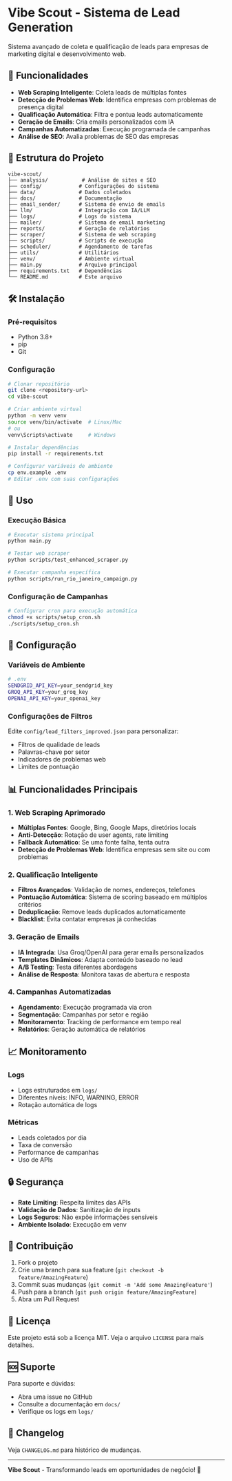 # Vibe Scout - Sistema de Lead Generation

Sistema avançado de coleta e qualificação de leads para empresas de marketing digital e desenvolvimento web.

## 🚀 Funcionalidades

- **Web Scraping Inteligente**: Coleta leads de múltiplas fontes
- **Detecção de Problemas Web**: Identifica empresas com problemas de presença digital
- **Qualificação Automática**: Filtra e pontua leads automaticamente
- **Geração de Emails**: Cria emails personalizados com IA
- **Campanhas Automatizadas**: Execução programada de campanhas
- **Análise de SEO**: Avalia problemas de SEO das empresas

## 📁 Estrutura do Projeto

```
vibe-scout/
├── analysis/           # Análise de sites e SEO
├── config/            # Configurações do sistema
├── data/              # Dados coletados
├── docs/              # Documentação
├── email_sender/      # Sistema de envio de emails
├── llm/               # Integração com IA/LLM
├── logs/              # Logs do sistema
├── mailer/            # Sistema de email marketing
├── reports/           # Geração de relatórios
├── scraper/           # Sistema de web scraping
├── scripts/           # Scripts de execução
├── scheduler/         # Agendamento de tarefas
├── utils/             # Utilitários
├── venv/              # Ambiente virtual
├── main.py            # Arquivo principal
├── requirements.txt   # Dependências
└── README.md          # Este arquivo
```

## 🛠️ Instalação

### Pré-requisitos
- Python 3.8+
- pip
- Git

### Configuração
```bash
# Clonar repositório
git clone <repository-url>
cd vibe-scout

# Criar ambiente virtual
python -m venv venv
source venv/bin/activate  # Linux/Mac
# ou
venv\Scripts\activate     # Windows

# Instalar dependências
pip install -r requirements.txt

# Configurar variáveis de ambiente
cp env.example .env
# Editar .env com suas configurações
```

## 🚀 Uso

### Execução Básica
```bash
# Executar sistema principal
python main.py

# Testar web scraper
python scripts/test_enhanced_scraper.py

# Executar campanha específica
python scripts/run_rio_janeiro_campaign.py
```

### Configuração de Campanhas
```bash
# Configurar cron para execução automática
chmod +x scripts/setup_cron.sh
./scripts/setup_cron.sh
```

## 🔧 Configuração

### Variáveis de Ambiente
```bash
# .env
SENDGRID_API_KEY=your_sendgrid_key
GROQ_API_KEY=your_groq_key
OPENAI_API_KEY=your_openai_key
```

### Configurações de Filtros
Edite `config/lead_filters_improved.json` para personalizar:
- Filtros de qualidade de leads
- Palavras-chave por setor
- Indicadores de problemas web
- Limites de pontuação

## 📊 Funcionalidades Principais

### 1. Web Scraping Aprimorado
- **Múltiplas Fontes**: Google, Bing, Google Maps, diretórios locais
- **Anti-Detecção**: Rotação de user agents, rate limiting
- **Fallback Automático**: Se uma fonte falha, tenta outra
- **Detecção de Problemas Web**: Identifica empresas sem site ou com problemas

### 2. Qualificação Inteligente
- **Filtros Avançados**: Validação de nomes, endereços, telefones
- **Pontuação Automática**: Sistema de scoring baseado em múltiplos critérios
- **Deduplicação**: Remove leads duplicados automaticamente
- **Blacklist**: Evita contatar empresas já conhecidas

### 3. Geração de Emails
- **IA Integrada**: Usa Groq/OpenAI para gerar emails personalizados
- **Templates Dinâmicos**: Adapta conteúdo baseado no lead
- **A/B Testing**: Testa diferentes abordagens
- **Análise de Resposta**: Monitora taxas de abertura e resposta

### 4. Campanhas Automatizadas
- **Agendamento**: Execução programada via cron
- **Segmentação**: Campanhas por setor e região
- **Monitoramento**: Tracking de performance em tempo real
- **Relatórios**: Geração automática de relatórios

## 📈 Monitoramento

### Logs
- Logs estruturados em `logs/`
- Diferentes níveis: INFO, WARNING, ERROR
- Rotação automática de logs

### Métricas
- Leads coletados por dia
- Taxa de conversão
- Performance de campanhas
- Uso de APIs

## 🔒 Segurança

- **Rate Limiting**: Respeita limites das APIs
- **Validação de Dados**: Sanitização de inputs
- **Logs Seguros**: Não expõe informações sensíveis
- **Ambiente Isolado**: Execução em venv

## 🤝 Contribuição

1. Fork o projeto
2. Crie uma branch para sua feature (`git checkout -b feature/AmazingFeature`)
3. Commit suas mudanças (`git commit -m 'Add some AmazingFeature'`)
4. Push para a branch (`git push origin feature/AmazingFeature`)
5. Abra um Pull Request

## 📝 Licença

Este projeto está sob a licença MIT. Veja o arquivo `LICENSE` para mais detalhes.

## 🆘 Suporte

Para suporte e dúvidas:
- Abra uma issue no GitHub
- Consulte a documentação em `docs/`
- Verifique os logs em `logs/`

## 🔄 Changelog

Veja `CHANGELOG.md` para histórico de mudanças.

---

**Vibe Scout** - Transformando leads em oportunidades de negócio! 🎯 